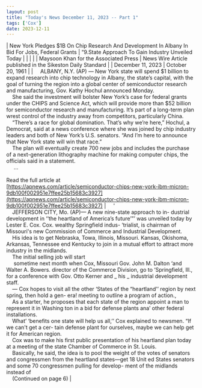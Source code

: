 ```yaml
---
layout: post
title: "Today's News December 11, 2023 -- Part 1"
tags: ['Cox']
date: 2023-12-11
---
```


| New York Pledges $1B On Chip Research And Development In Albany In Bid For Jobs, Federal Grants | “9.State Approach To Gain Industry Unveiled Today |
|  |  |
| Maysoon Khan for the Associated Press | News Wire Article published in the Sikeston Daily Standard |
| December 11, 2023 | October 20, 1961 |
| &nbsp;&nbsp;&nbsp;&nbsp;ALBANY, N.Y. (AP) — New York state will spend $1 billion to expand research into chip technology in Albany, the state’s capital, with the goal of turning the region into a global center of semiconductor research and manufacturing, Gov. Kathy Hochul announced Monday.<br>&nbsp;&nbsp;&nbsp;&nbsp;She said the investment will bolster New York’s case for federal grants under the CHIPS and Science Act, which will provide more than $52 billion for semiconductor research and manufacturing. It’s part of a long-term plan wrest control of the industry away from competitors, particularly China.<br>&nbsp;&nbsp;&nbsp;&nbsp;“There’s a race for global domination. That’s why we’re here,” Hochul, a Democrat, said at a news conference where she was joined by chip industry leaders and both of New York’s U.S. senators. “And I’m here to announce that New York state will win that race.”<br>&nbsp;&nbsp;&nbsp;&nbsp;The plan will eventually create 700 new jobs and includes the purchase of a next-generation lithography machine for making computer chips, the officials said in a statement.<br>&nbsp;&nbsp;&nbsp;&nbsp; ...<br><br>Read the full article at<br>[https://apnews.com/article/semiconductor-chips-new-york-ibm-micron-9db100f002951e7ffee25b15683c3927](https://apnews.com/article/semiconductor-chips-new-york-ibm-micron-9db100f002951e7ffee25b15683c3927) | &nbsp;&nbsp;&nbsp;&nbsp;'<br>&nbsp;&nbsp;&nbsp;&nbsp;JEFFERSON CITY, Mo. (AP)— A new nine-state approach to in- dustrial development in  ‘‘the heartland of America’s future’”’ was unveiled today by Lester E. Cox. Cox. wealthy Springfield indus- ‘trialist, is chairman of Missouri's new Commission of Commerce and Industrial Development.<br>&nbsp;&nbsp;&nbsp;&nbsp;His idea is to get Nebraska, Towa, Illinois, Missouri. Kansas, Okishoma, Arkansas, Tennessee end Kentucky to join in a mutual effort to attract more industry in the midlands.<br>&nbsp;&nbsp;&nbsp;&nbsp;The initial selling job will start<br>&nbsp;&nbsp;&nbsp;&nbsp; sometime next month when Cox, Missouri Gov. John M. Dalton ‘and Walter A. Bowers. director of the Commerce Division, go to ‘Springfield, Ill., for a conference with Gov. Otto Kerner and _ his _ industrial development staff.<br>&nbsp;&nbsp;&nbsp;&nbsp;— Cox hopes to visit all the other ‘States of the “heartland’’ region by next spring, then hold a gen- era! meeting to outline a program of action.,<br>&nbsp;&nbsp;&nbsp;&nbsp;As a starter, he proposes that each state of the region appoint a man to represent it in Washing ton in a bid for defense plants ana’ other federal installations.<br>&nbsp;&nbsp;&nbsp;&nbsp;What’ ‘benefits one state will help us all,’’ Cox explained to newsmen. “If we can't get a cer- tain defense plant for ourselves, maybe we can help get it for American region.<br>&nbsp;&nbsp;&nbsp;&nbsp;Cox was to make his first public presentation of his heartland plan today at a meeting of the state Chamber of Commerce in St. Louis.<br>&nbsp;&nbsp;&nbsp;&nbsp;Basically, he said, the idea is to pool the weight of the votes of senators and congressmen from the heartland states—get 18 Unit ed States senators and some 70 congressmen pulling for develop- ment of the midlands instead of<br>&nbsp;&nbsp;&nbsp;&nbsp;(Continued on page 6)    |